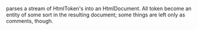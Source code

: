 parses a stream of HtmlToken's into an HtmlDocument.  All token become an entity of some sort in the resulting document; some things are left only as comments, though.
